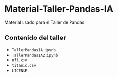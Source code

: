 # Material-Taller-Pandas-IA

Material usado para el Taller de Pandas

## Contenido del taller

- `TallerPandasIA.ipynb`
- `TallerPandasIA2.ipynb`
- `nfl.csv`
- `titanic.csv`
- `LICENSE`
